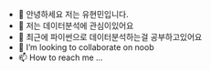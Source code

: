 - 👋 안녕하세요 저는 유현민입니다.
- 👀 저는 데이터분석에 관심이있어요
- 🌱 최근에 파이썬으로 데이터분석하는걸 공부하고있어요
- 💞️ I’m looking to collaborate on noob
- 📫 How to reach me ...

<!---
y7y1h13/y7y1h13 is a ✨ special ✨ repository because its `README.md` (this file) appears on your GitHub profile.
You can click the Preview link to take a look at your changes.
--->
